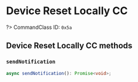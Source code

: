 # Device Reset Locally CC

?> CommandClass ID: `0x5a`

## Device Reset Locally CC methods

### `sendNotification`

```ts
async sendNotification(): Promise<void>;
```
